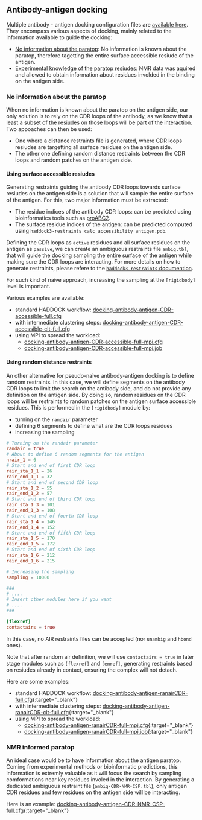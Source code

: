 ## Antibody-antigen docking

Multiple antibody - antigen docking configuration files are [available here](https://github.com/haddocking/haddock3/tree/main/examples/docking-antibody-antigen).
They encompass various aspects of docking, mainly related to the information available to guide the docking:

- [No information about the paratop](#no-information-about-the-paratop): No information is known about the paratop, therefore tagetting the entire surface accessible resiude of the antigen.
- [Experimental knowledge of the paratop resiudes](#nmr-informed-paratop): NMR data was aquired and allowed to obtain information about residues involded in the binding on the antigen side.


### No information about the paratop

When no information is known about the paratop on the antigen side, our only solution is to rely on the CDR loops of the antibody, as we know that a least a subset of the resiudes on those loops will be part of the interaction.
Two appoaches can then be used:
- One where a distance restraints file is generated, where CDR loops resiudes are targetting all surface residues on the antigen side.
- The other one defining random distance restraints between the CDR loops and random patches on the antigen side.

#### Using surface accessible resiudes

Generating restraints guiding the antibody CDR loops towards surface resiudes on the antigen side is a solution that will sample the entire surface of the antigen. For this, two major information must be extracted:

- The residue indices of the antibody CDR loops: can be predicted using bioinformatics tools such as [proABC2](https://wenmr.science.uu.nl/proabc2).
- The surface residue indices of the antigen: can be predicted computed using `haddock3-restraints calc_accessibility antigen.pdb`.

Defining the CDR loops as `active` residues and all surface residues on the antigen as `passive`, we can create an ambiguous restraints file `ambig.tbl`, that will guide the docking sampling the entire surface of the antigen while making sure the CDR loops are interacting. For more details on how to generate restraints, please refere to the [`haddock3-restraints` documention](/software/haddock3/manual/restraints_cli.md).

For such kind of naive approach, increasing the sampling at the `[rigidbody]` level is important.

Various examples are available:

- standard HADDOCK workflow: [docking-antibody-antigen-CDR-accessible-full.cfg](https://github.com/haddocking/haddock3/blob/main/examples/docking-antibody-antigen/docking-antibody-antigen-CDR-accessible-full.cfg)
- with intermediate clustering steps: [docking-antibody-antigen-CDR-accessible-clt-full.cfg](https://github.com/haddocking/haddock3/blob/main/examples/docking-antibody-antigen/docking-antibody-antigen-CDR-accessible-clt-full.cfg)
- using MPI to spread the workload:
  - [docking-antibody-antigen-CDR-accessible-full-mpi.cfg](https://github.com/haddocking/haddock3/blob/main/examples/docking-antibody-antigen/docking-antibody-antigen-CDR-accessible-full-mpi.cfg)
  - [docking-antibody-antigen-CDR-accessible-full-mpi.job](https://github.com/haddocking/haddock3/blob/main/examples/docking-antibody-antigen/docking-antibody-antigen-CDR-accessible-full-mpi.job)



#### Using random distance restraints

An other alternative for pseudo-naive antibody-antigen docking is to define random restraints.
In this case, we will define segments on the antibody CDR loops to limit the search on the antibody side, and do not provide any definition on the antigen side.
By doing so, random residues on the CDR loops will be restraints to random patches on the antigen surface accessible residues.
This is performed in the `[rigidbody]` module by:
- turning on the `randair` parameter
- defining 6 segments to define what are the CDR loops residues
- increasing the sampling

```toml
# Turning on the randair parameter
randair = true
# About to define 6 random segments for the antigen
nrair_1 = 6
# Start and end of first CDR loop
rair_sta_1_1 = 26
rair_end_1_1 = 32
# Start and end of second CDR loop
rair_sta_1_2 = 55
rair_end_1_2 = 57
# Start and end of third CDR loop
rair_sta_1_3 = 101
rair_end_1_3 = 108
# Start and end of fourth CDR loop
rair_sta_1_4 = 146
rair_end_1_4 = 152
# Start and end of fifth CDR loop
rair_sta_1_5 = 170
rair_end_1_5 = 172
# Start and end of sixth CDR loop
rair_sta_1_6 = 212
rair_end_1_6 = 215

# Increasing the sampling
sampling = 10000

###
# ....
# Insert other modules here if you want
# ....
###

[flexref]
contactairs = true
```

In this case, no AIR restraints files can be accepted (nor `unambig` and `hbond` ones).

Note that after random air definition, we will use `contactairs = true` in later stage modules such as `[flexref]` and `[emref]`, generating restraints based on resiudes already in contact, ensuring the complex will not detach.


Here are some examples:
- standard HADDOCK workflow: [docking-antibody-antigen-ranairCDR-full.cfg](https://github.com/haddocking/haddock3/blob/main/examples/docking-antibody-antigen/docking-antibody-antigen-ranairCDR-full.cfg){:target="_blank"}
- with intermediate clustering steps: [docking-antibody-antigen-ranairCDR-clt-full.cfg](https://github.com/haddocking/haddock3/blob/main/examples/docking-antibody-antigen/docking-antibody-antigen-ranairCDR-clt-full.cfg){:target="_blank"}
- using MPI to spread the workload:
  - [docking-antibody-antigen-ranairCDR-full-mpi.cfg](https://github.com/haddocking/haddock3/blob/main/examples/docking-antibody-antigen/docking-antibody-antigen-ranairCDR-full-mpi.cfg){:target="_blank"}
  - [docking-antibody-antigen-ranairCDR-full-mpi.job](https://github.com/haddocking/haddock3/blob/main/examples/docking-antibody-antigen/docking-antibody-antigen-ranairCDR-full-mpi.job){:target="_blank"}


### NMR informed paratop

An ideal case would be to have information about the antigen paratop.
Coming from experimental methods or bioinformatic predictions, this information is extremly valuable as it will focus the  search by sampling comformations near key residues involed in the interaction.
By generating a dedicated ambiguous restraint file (`ambig-CDR-NMR-CSP.tbl`), only antigen CDR residues and few residues on the antigen side will be interacting.

Here is an  example: [docking-antibody-antigen-CDR-NMR-CSP-full.cfg](https://github.com/haddocking/haddock3/blob/main/examples/docking-antibody-antigen/docking-antibody-antigen-CDR-NMR-CSP-full.cfg){:target="_blank"}


